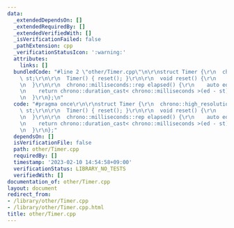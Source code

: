 ```yaml
---
data:
  _extendedDependsOn: []
  _extendedRequiredBy: []
  _extendedVerifiedWith: []
  _isVerificationFailed: false
  _pathExtension: cpp
  _verificationStatusIcon: ':warning:'
  attributes:
    links: []
  bundledCode: "#line 2 \"other/Timer.cpp\"\n\r\nstruct Timer {\r\n  chrono::high_resolution_clock::time_point\
    \ st;\r\n\r\n  Timer() { reset(); }\r\n\r\n  void reset() {\r\n    st = chrono::high_resolution_clock::now();\r\
    \n  }\r\n\r\n  chrono::milliseconds::rep elapsed() {\r\n    auto ed = chrono::high_resolution_clock::now();\r\
    \n    return chrono::duration_cast< chrono::milliseconds >(ed - st).count();\r\
    \n  }\r\n};\n"
  code: "#pragma once\r\n\r\nstruct Timer {\r\n  chrono::high_resolution_clock::time_point\
    \ st;\r\n\r\n  Timer() { reset(); }\r\n\r\n  void reset() {\r\n    st = chrono::high_resolution_clock::now();\r\
    \n  }\r\n\r\n  chrono::milliseconds::rep elapsed() {\r\n    auto ed = chrono::high_resolution_clock::now();\r\
    \n    return chrono::duration_cast< chrono::milliseconds >(ed - st).count();\r\
    \n  }\r\n};"
  dependsOn: []
  isVerificationFile: false
  path: other/Timer.cpp
  requiredBy: []
  timestamp: '2023-02-10 14:54:58+09:00'
  verificationStatus: LIBRARY_NO_TESTS
  verifiedWith: []
documentation_of: other/Timer.cpp
layout: document
redirect_from:
- /library/other/Timer.cpp
- /library/other/Timer.cpp.html
title: other/Timer.cpp
---
```

